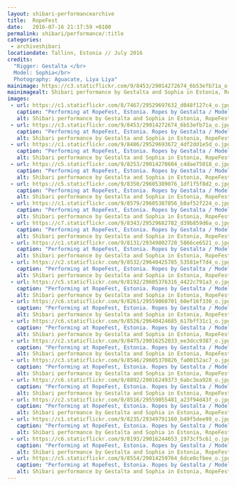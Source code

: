 ```yaml
---
layout: shibari-performancearchive
title:  RopeFest
date:   2016-07-16 21:17:59 +0100
permalink: shibari/performance/:title
categories:
 - archiveshibari
locationdate: Tallinn, Estonia // July 2016
credits:
  "Rigger: Gestalta </br>
  Model: Sophia</br>
  Photography: Aguacate, Liya Liya"
mainimage: https://c3.staticflickr.com/9/8453/29014272674_6b53efb71a_o.jpg
mainimagealt: Shibari performance by Gestalta and Sophia in Estonia, RopeFest 2016
images:
 - url: https://c1.staticflickr.com/8/7467/29529697632_d048f127c4_o.jpg
   caption: "Performing at RopeFest, Estonia. Ropes by Gestalta / Model: Sophia"
   alt: Shibari performance by Gestalta and Sophia in Estonia, RopeFest 2016
 - url: https://c3.staticflickr.com/9/8453/29014272674_6b53efb71a_o.jpg
   caption: "Performing at RopeFest, Estonia. Ropes by Gestalta / Model: Sophia"
   alt: Shibari performance by Gestalta and Sophia in Estonia, RopeFest 2016
 - url: https://c1.staticflickr.com/9/8486/29529693672_4df2dd1e5d_o.jpg
   caption: "Performing at RopeFest, Estonia. Ropes by Gestalta / Model: Sophia"
   alt: Shibari performance by Gestalta and Sophia in Estonia, RopeFest 2016
 - url: https://c5.staticflickr.com/9/8253/29014270604_c4dae75018_o.jpg
   caption: "Performing at RopeFest, Estonia. Ropes by Gestalta / Model: Sophia"
   alt: Shibari performance by Gestalta and Sophia in Estonia, RopeFest 2016
 - url: https://c5.staticflickr.com/9/8350/29605389076_1df1f5f8d2_o.jpg
   caption: "Performing at RopeFest, Estonia. Ropes by Gestalta / Model: Sophia"
   alt: Shibari performance by Gestalta and Sophia in Estonia, RopeFest 2016
 - url: https://c1.staticflickr.com/9/8579/29605387856_b8af52f224_o.jpg
   caption: "Performing at RopeFest, Estonia. Ropes by Gestalta / Model: Sophia"
   alt: Shibari performance by Gestalta and Sophia in Estonia, RopeFest 2016
 - url: https://c7.staticflickr.com/9/8343/29529682782_d39b859d6a_o.jpg
   caption: "Performing at RopeFest, Estonia. Ropes by Gestalta / Model: Sophia"
   alt: Shibari performance by Gestalta and Sophia in Estonia, RopeFest 2016
 - url: https://c1.staticflickr.com/9/8131/29349802720_5866ce6521_o.jpg
   caption: "Performing at RopeFest, Estonia. Ropes by Gestalta / Model: Sophia"
   alt: Shibari performance by Gestalta and Sophia in Estonia, RopeFest 2016
 - url: https://c2.staticflickr.com/9/8532/29640425785_53581ef7d4_o.jpg
   caption: "Performing at RopeFest, Estonia. Ropes by Gestalta / Model: Sophia"
   alt: Shibari performance by Gestalta and Sophia in Estonia, RopeFest 2016
 - url: https://c5.staticflickr.com/9/8192/29605376316_4422c791a3_o.jpg
   caption: "Performing at RopeFest, Estonia. Ropes by Gestalta / Model: Sophia"
   alt: Shibari performance by Gestalta and Sophia in Estonia, RopeFest 2016
 - url: https://c6.staticflickr.com/9/8261/29559060701_60ef16f330_o.jpg
   caption: "Performing at RopeFest, Estonia. Ropes by Gestalta / Model: Sophia"
   alt: Shibari performance by Gestalta and Sophia in Estonia, RopeFest 2016
 - url: https://c6.staticflickr.com/9/8526/29640424685_617bff31c1_o.jpg
   caption: "Performing at RopeFest, Estonia. Ropes by Gestalta / Model: Sophia"
   alt: Shibari performance by Gestalta and Sophia in Estonia, RopeFest 2016
 - url: https://c2.staticflickr.com/9/8475/29016252033_ee3dcc9387_o.jpg
   caption: "Performing at RopeFest, Estonia. Ropes by Gestalta / Model: Sophia"
   alt: Shibari performance by Gestalta and Sophia in Estonia, RopeFest 2016
 - url: https://c3.staticflickr.com/9/8546/29605370826_fa00152ac7_o.jpg
   caption: "Performing at RopeFest, Estonia. Ropes by Gestalta / Model: Sophia"
   alt: Shibari performance by Gestalta and Sophia in Estonia, RopeFest 2016
 - url: https://c6.staticflickr.com/9/8892/29016249373_6abc3ea928_o.jpg
   caption: "Performing at RopeFest, Estonia. Ropes by Gestalta / Model: Sophia"
   alt: Shibari performance by Gestalta and Sophia in Estonia, RopeFest 2016
 - url: https://c2.staticflickr.com/9/8516/29559055481_a23f94d43f_o.jpg
   caption: "Performing at RopeFest, Estonia. Ropes by Gestalta / Model: Sophia"
   alt: Shibari performance by Gestalta and Sophia in Estonia, RopeFest 2016
 - url: https://c1.staticflickr.com/9/8235/29349791160_b49f5dee99_o.jpg
   caption: "Performing at RopeFest, Estonia. Ropes by Gestalta / Model: Sophia"
   alt: Shibari performance by Gestalta and Sophia in Estonia, RopeFest 2016
 - url: https://c6.staticflickr.com/9/8193/29016244653_1973cf5c61_o.jpg
   caption: "Performing at RopeFest, Estonia. Ropes by Gestalta / Model: Sophia"
   alt: Shibari performance by Gestalta and Sophia in Estonia, RopeFest 2016
 - url: https://c5.staticflickr.com/9/8554/29014259764_6dce0cfbee_o.jpg
   caption: "Performing at RopeFest, Estonia. Ropes by Gestalta / Model: Sophia"
   alt: Shibari performance by Gestalta and Sophia in Estonia, RopeFest 2016
---
```

